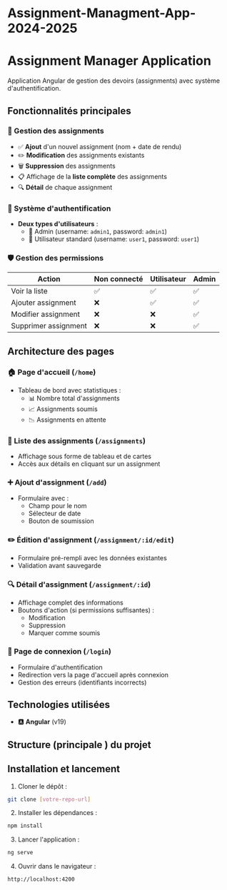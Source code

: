 # Assignment-Managment-App-2024-2025

# Assignment Manager Application

Application Angular de gestion des devoirs (assignments) avec système d'authentification.

## Fonctionnalités principales

### 🎯 Gestion des assignments
- ✅ **Ajout** d'un nouvel assignment (nom + date de rendu)
- ✏️ **Modification** des assignments existants
- 🗑️ **Suppression** des assignments
- 📋 Affichage de la **liste complète** des assignments
- 🔍 **Détail** de chaque assignment

### 🔐 Système d'authentification
- **Deux types d'utilisateurs** :
  - 👑 Admin (username: `admin1`, password: `admin1`)
  - 👤 Utilisateur standard (username: `user1`, password: `user1`)

### 🛡️ Gestion des permissions
| Action               | Non connecté | Utilisateur | Admin |
|----------------------|--------------|-------------|-------|
| Voir la liste        | ✅           | ✅          | ✅    |
| Ajouter assignment   | ❌           | ✅          | ✅    |
| Modifier assignment  | ❌           | ❌          | ✅    |
| Supprimer assignment | ❌           | ❌          | ✅    |

## Architecture des pages

### 🏠 Page d'accueil (`/home`)
- Tableau de bord avec statistiques :
  - 📊 Nombre total d'assignments
  - 📈 Assignments soumis
  - 📉 Assignments en attente

### 📜 Liste des assignments (`/assignments`)
- Affichage sous forme de tableau et de cartes
- Accès aux détails en cliquant sur un assignment

### ➕ Ajout d'assignment (`/add`)
- Formulaire avec :
  - Champ pour le nom
  - Sélecteur de date
  - Bouton de soumission

### ✏️ Édition d'assignment (`/assignment/:id/edit`)
- Formulaire pré-rempli avec les données existantes
- Validation avant sauvegarde

### 🔍 Détail d'assignment (`/assignment/:id`)
- Affichage complet des informations
- Boutons d'action (si permissions suffisantes) :
  - Modification
  - Suppression
  - Marquer comme soumis

### 🔐 Page de connexion (`/login`)
- Formulaire d'authentification
- Redirection vers la page d'accueil après connexion
- Gestion des erreurs (identifiants incorrects)

## Technologies utilisées

- 🅰️ **Angular** (v19)

## Structure (principale ) du projet



## Installation et lancement

1. Cloner le dépôt :
```bash
git clone [votre-repo-url]
```

2. Installer les dépendances :
```bash
npm install
```

3. Lancer l'application :
```bash
ng serve
```

4. Ouvrir dans le navigateur :
```bash
http://localhost:4200
```
